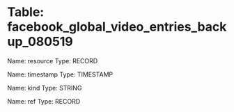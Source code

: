 Table: facebook_global_video_entries_backup_080519
==================================================

Name: resource
Type: RECORD

Name: timestamp
Type: TIMESTAMP

Name: kind
Type: STRING

Name: ref
Type: RECORD

